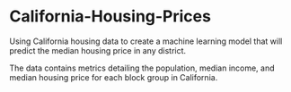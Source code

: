 # California-Housing-Prices

Using California housing data to create a machine learning model that will predict the median housing price in any district.

The data contains metrics detailing the population, median income, and median housing price for each block group in California.
